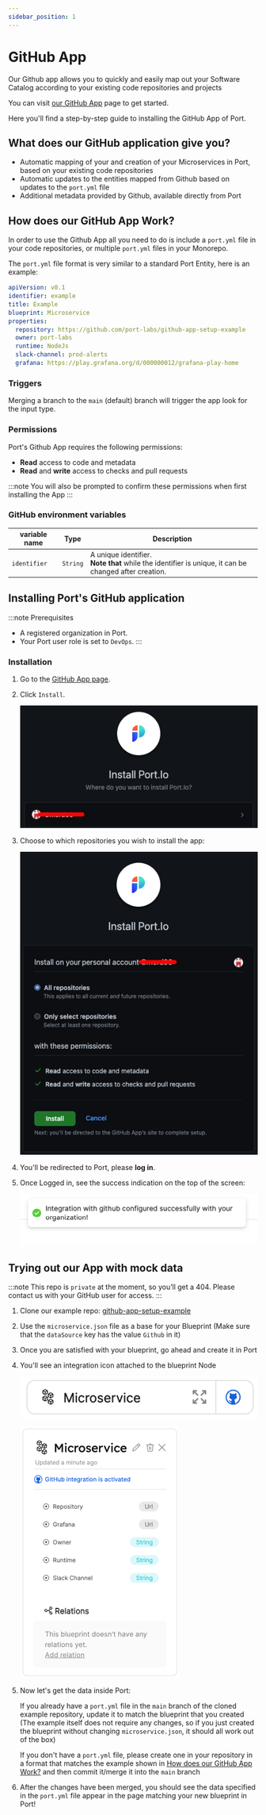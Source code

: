 ```yaml
---
sidebar_position: 1
---
```


# GitHub App

Our Github app allows you to quickly and easily map out your Software Catalog according to your existing code repositories and projects

You can visit [our GitHub App](https://github.com/apps/getport-io) page to get started.

Here you'll find a step-by-step guide to installing the GitHub App of Port.

## What does our GitHub application give you?

- Automatic mapping of your and creation of your Microservices in Port, based on your existing code repositories
- Automatic updates to the entities mapped from Github based on updates to the `port.yml` file
- Additional metadata provided by Github, available directly from Port

## How does our GitHub App Work?

In order to use the Github App all you need to do is include a `port.yml` file in your code repositories, or multiple `port.yml` files in your Monorepo.

The `port.yml` file format is very similar to a standard Port Entity, here is an example:

```yaml showLineNumbers
apiVersion: v0.1
identifier: example
title: Example
blueprint: Microservice
properties: 
  repository: https://github.com/port-labs/github-app-setup-example
  owner: port-labs
  runtime: NodeJs
  slack-channel: prod-alerts
  grafana: https://play.grafana.org/d/000000012/grafana-play-home
```

### Triggers

Merging a branch to the `main` (default) branch will trigger the app look for the input type.

### Permissions

Port's Github App requires the following permissions:

- **Read** access to code and metadata
- **Read** and **write** access to checks and pull requests

:::note
You will also be prompted to confirm these permissions when first installing the App
:::

### GitHub environment variables

| variable name | Type | Description | 
| ----------- | ----------- | ----------- | 
| `identifier` | `String` | A unique identifier. <br /> **Note that** while the identifier is unique, it can be changed after creation. |



## Installing Port's GitHub application

:::note Prerequisites 
- A registered organization in Port. 
- Your Port user role is set to `DevOps`.
::: 

### Installation

1. Go to the [GitHub App page](https://github.com/apps/getport-io).

2. Click `Install`.

    ![GitHub app installation page](../../static/img/integrations/github-app/GitHubAppInstallPage.png)

3. Choose to which repositories you wish to install the app:

    ![GitHub app installation choose repositories](../../static/img/integrations/github-app/GitHubAppChooseRepos.png)

4. You'll be redirected to Port, please **log in**.


5. Once Logged in, see the success indication on the top of the screen:

    ![GitHub app installation success indication on Port](../../static/img/integrations/github-app/GitHubInstallationSuccess.png)


## Trying out our App with mock data

:::note
This repo is `private` at the moment, so you’ll get a 404.
Please contact us with your GitHub user for access.
:::

1. Clone our example repo: [github-app-setup-example](https://github.com/port-labs/github-app-setup-example)
2. Use the `microservice.json` file as a base for your Blueprint (Make sure that the `dataSource` key has the value `Github` in it)
3. Once you are satisfied with your blueprint, go ahead and create it in Port
4. You'll see an integration icon attached to the blueprint Node

    ![Blueprint with Github app integration active](../../static/img/integrations/github-app/BlueprintWithIntegrationActive.png)

    ![Blueprint with Github app integration active expanded](../../static/img/integrations/github-app/BlueprintWithIntegrationActiveExpanded.png)

5. Now let's get the data inside Port:

    If you already have a `port.yml` file in the `main` branch of the cloned example repository, update it to match the blueprint that you created (The example itself does not require any changes, so if you just created the blueprint without changing `microservice.json`, it should all work out of the box)

    If you don't have a `port.yml` file, please create one in your repository in a format that matches the example shown in [How does our GitHub App Work?](#how-does-our-github-app-work) and then commit it/merge it into the `main` branch

6. After the changes have been merged, you should see the data specified in the `port.yml` file appear in the page matching your new blueprint in Port!